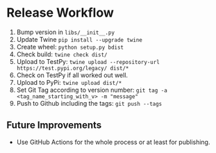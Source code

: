 # Release Workflow

1. Bump version in `libs/__init__.py`
2. Update Twine `pip install --upgrade twine`
3. Create wheel: `python setup.py bdist`
4. Check build: `twine check dist/`
5. Upload to TestPy: `twine upload --repository-url https://test.pypi.org/legacy/ dist/*`
6. Check on TestPy if all worked out well.
7. Upload to PyPi: `twine upload dist/*`
8. Set Git Tag according to version number: `git tag -a <tag_name_starting_with_v> -m "message"`
9. Push to Github including the tags: `git push --tags`

## Future Improvements

- Use GitHub Actions for the whole process or at least for publishing.
